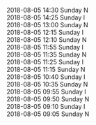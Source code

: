 2018-08-05 14:30 Sunday  N  
2018-08-05 14:25 Sunday  I  
2018-08-05 13:00 Sunday  N  
2018-08-05 12:15 Sunday  I  
2018-08-05 12:10 Sunday  N  
2018-08-05 11:55 Sunday  I  
2018-08-05 11:35 Sunday  N  
2018-08-05 11:25 Sunday  I  
2018-08-05 11:15 Sunday  N  
2018-08-05 10:40 Sunday  I  
2018-08-05 10:35 Sunday  N  
2018-08-05 09:55 Sunday  I  
2018-08-05 09:50 Sunday  N  
2018-08-05 09:10 Sunday  I  
2018-08-05 09:05 Sunday  N  
